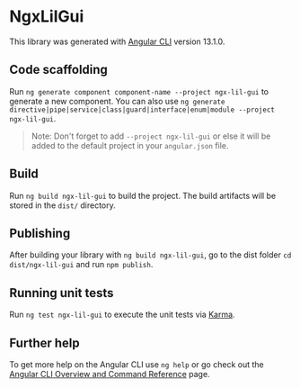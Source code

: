 # NgxLilGui

This library was generated with [Angular CLI](https://github.com/angular/angular-cli) version 13.1.0.

## Code scaffolding

Run `ng generate component component-name --project ngx-lil-gui` to generate a new component. You can also use `ng generate directive|pipe|service|class|guard|interface|enum|module --project ngx-lil-gui`.
> Note: Don't forget to add `--project ngx-lil-gui` or else it will be added to the default project in your `angular.json` file. 

## Build

Run `ng build ngx-lil-gui` to build the project. The build artifacts will be stored in the `dist/` directory.

## Publishing

After building your library with `ng build ngx-lil-gui`, go to the dist folder `cd dist/ngx-lil-gui` and run `npm publish`.

## Running unit tests

Run `ng test ngx-lil-gui` to execute the unit tests via [Karma](https://karma-runner.github.io).

## Further help

To get more help on the Angular CLI use `ng help` or go check out the [Angular CLI Overview and Command Reference](https://angular.io/cli) page.
